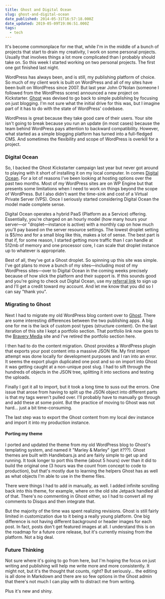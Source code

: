 ```yaml
---
title: Ghost and Digital Ocean
slug: ghost-and-digital-ocean
date_published: 2014-05-31T16:57:18.000Z
date_updated: 2019-05-09T19:06:51.000Z
tags:
  - tech
---
```


It's become commonplace for me that, while I'm in the middle of a bunch of projects that start to drain my creativity, I work on some personal projects. Usually that involves things a lot more complicated than I probably should take on. So this week I started working on two personal projects. The first one got finished last night.

WordPress has always been, and is still, my publishing platform of choice. So much of my client work is built on WordPress and all of my sites have been built on WordPress since 2007. But last year John O'Nolan (someone I followed from the WordPress scene) announced a new project on Kickstarter. [Ghost](http://ghost.org) was devised to go back to simple publishing by focusing on just blogging. I'm not sure what the initial drive for this was, but I imagine part of it has to do with the state of WordPress' codebase.

WordPress is great because they take good care of their users. Your site isn't going to break because you run an update (in most cases) because the team behind WordPress pays attention to backward compatibility. However, what started as a simple blogging platform has turned into a full-fledged CMS. And sometimes the flexibility and scope of WordPress is overkill for a project.

### Digital Ocean

So, I backed the Ghost Kickstarter campaign last year but never got around to playing with it short of installing it on my local computer. In comes [Digital Ocean](https://www.digitalocean.com/?refcode=7e7a6eabc4cd). For a lot of reasons I've been looking at hosting options over the past two months. Most of my WordPress sites are on WP Engine but that presents some limitations when I need to work on things beyond the scope of WordPress. But I also didn't want the time-sink and cost of a Virtual Private Server (VPS). Once I seriously started considering Digital Ocean the model made complete sense.

Digital Ocean operates a hybrid PaaS (Platform as a Service) offering. Essentially, you're charged on an hourly model (how many hours your server—or "droplet—instance is active) with a monthly cap on how much you'll pay based on the server resource settings. The lowest droplet setting is $5/mo and for a small blog like this, makes a lot of sense. The best part is that if, for some reason, I started getting more traffic than I can handle at 512mb of memory and one processor core, I can scale that droplet instance up to whatever is appropriate.

Best of all, they've got a Ghost droplet. So spinning up this site was simple. I've got plans to move a bunch of my sites—including most of my WordPress sites—over to Digital Ocean in the coming weeks precisely because of how slick the platform and their support is. If this sounds good and you're going to check out Digital Ocean, use my [referral link](https://www.digitalocean.com/?refcode=7e7a6eabc4cd) to sign up and I'll get a credit toward my account. And let me know that you did so I can say "thank you".

### Migrating to Ghost

Next I had to migrate my old WordPress blog content over to [Ghost](http://ghost.org). There are some interesting differences between the two publishing apps. A big one for me is the lack of custom post types (structure content). On the last iteration of this site I kept a portfolio section. That portfolio link now goes to the [Bravery Media](http://braverymedia.co) site and I've retired the portfolio section here.

I then had to do the content migration. Ghost provides a WordPress plugin that exports your post content into a massive JSON file. My first import attempt was done locally for development purposes and I ran into an error. It seems the export plugin duplicated one post and so on import into Ghost it was getting caught at a non-unique post slug. I had to sift through the hundreds of objects in the JSON tree, splitting it into sections and testing the uploads.

Finally I got it all to import, but it took a long time to suss out the errors. One issue that arose from having to split up the JSON object into different parts is that my tags weren't pulled over. I'll probably have to manually go through and add these at some point. But the practice of moving to Ghost was not hard... just a bit time-consuming.

The last step was to export the Ghost content from my local dev instance and import it into my production instance.

#### Porting my theme

I ported and updated the theme from my old WordPress blog to Ghost's templating system, and named it "Marley & Marley" (get it???). Ghost themes are built with Handlebars.js and are fairly simple to get up and running. It took longer to port this theme (about 5 hours) over than it did to build the original one (3 hours was the count from concept to code to production), but that's mostly due to learning the helpers Ghost has as well as what objects I'm able to use in the theme files.

There were things I had to add in manually, as well. I added infinite scrolling back into this theme, for example, where on the old site Jetpack handled all of that. There's no commenting in Ghost either, so I had to convert all my comments to Disqus and then integrate that.

But the majority of the time was spent realizing revisions. Ghost is still fairly limited in customization due to it being a really young platform. One big difference is not having different background or header images for each post. In fact, posts don't get featured images at all. I understand this is on the roadmap for a future core release, but it's currently missing from the platform. Not a big deal.

### Future Thinking

Not sure where it's going to go from here, but I'm hoping the focus on just writing and publishing will help me write more and more consistently. It might not, but it's the thought that counts, right? But seriously... the editing is all done in Markdown and there are so few options in the Ghost admin that there's not much I can play with to distract me from writing.

Plus it's new and shiny.
